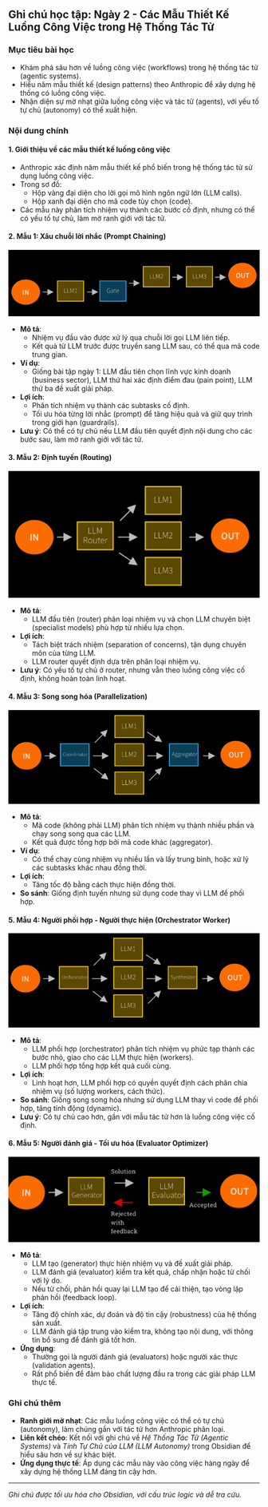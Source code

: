 ## Ghi chú học tập: Ngày 2 - Các Mẫu Thiết Kế Luồng Công Việc trong Hệ Thống Tác Tử

### Mục tiêu bài học
- Khám phá sâu hơn về luồng công việc (workflows) trong hệ thống tác tử (agentic systems).
- Hiểu năm mẫu thiết kế (design patterns) theo Anthropic để xây dựng hệ thống có luồng công việc.
- Nhận diện sự mờ nhạt giữa luồng công việc và tác tử (agents), với yếu tố tự chủ (autonomy) có thể xuất hiện.

### Nội dung chính

#### 1. Giới thiệu về các mẫu thiết kế luồng công việc
- Anthropic xác định năm mẫu thiết kế phổ biến trong hệ thống tác tử sử dụng luồng công việc.
- Trong sơ đồ: 
  - Hộp vàng đại diện cho lời gọi mô hình ngôn ngữ lớn (LLM calls).
  - Hộp xanh đại diện cho mã code tùy chọn (code).
- Các mẫu này phân tích nhiệm vụ thành các bước cố định, nhưng có thể có yếu tố tự chủ, làm mờ ranh giới với tác tử.

#### 2. Mẫu 1: Xâu chuỗi lời nhắc (Prompt Chaining)
![](/md_assets/prompt-chaining.png)
- **Mô tả**: 
  - Nhiệm vụ đầu vào được xử lý qua chuỗi lời gọi LLM liên tiếp.
  - Kết quả từ LLM trước được truyền sang LLM sau, có thể qua mã code trung gian.
- **Ví dụ**: 
  - Giống bài tập ngày 1: LLM đầu tiên chọn lĩnh vực kinh doanh (business sector), LLM thứ hai xác định điểm đau (pain point), LLM thứ ba đề xuất giải pháp.
- **Lợi ích**: 
  - Phân tích nhiệm vụ thành các subtasks cố định.
  - Tối ưu hóa từng lời nhắc (prompt) để tăng hiệu quả và giữ quy trình trong giới hạn (guardrails).
- **Lưu ý**: Có thể có tự chủ nếu LLM đầu tiên quyết định nội dung cho các bước sau, làm mờ ranh giới với tác tử.

#### 3. Mẫu 2: Định tuyến (Routing)
![](/md_assets/Routing.png)
- **Mô tả**: 
  - LLM đầu tiên (router) phân loại nhiệm vụ và chọn LLM chuyên biệt (specialist models) phù hợp từ nhiều lựa chọn.
- **Lợi ích**: 
  - Tách biệt trách nhiệm (separation of concerns), tận dụng chuyên môn của từng LLM.
  - LLM router quyết định dựa trên phân loại nhiệm vụ.
- **Lưu ý**: Có yếu tố tự chủ ở router, nhưng vẫn theo luồng công việc cố định, không hoàn toàn linh hoạt.

#### 4. Mẫu 3: Song song hóa (Parallelization)
![](/md_assets/Parralelization.png)
- **Mô tả**: 
  - Mã code (không phải LLM) phân tích nhiệm vụ thành nhiều phần và chạy song song qua các LLM.
  - Kết quả được tổng hợp bởi mã code khác (aggregator).
- **Ví dụ**: 
  - Có thể chạy cùng nhiệm vụ nhiều lần và lấy trung bình, hoặc xử lý các subtasks khác nhau đồng thời.
- **Lợi ích**: 
  - Tăng tốc độ bằng cách thực hiện đồng thời.
- **So sánh**: Giống định tuyến nhưng sử dụng code thay vì LLM để phối hợp.

#### 5. Mẫu 4: Người phối hợp - Người thực hiện (Orchestrator Worker)
![](/md_assets/Orchestrator-worker.png)
- **Mô tả**: 
  - LLM phối hợp (orchestrator) phân tích nhiệm vụ phức tạp thành các bước nhỏ, giao cho các LLM thực hiện (workers).
  - LLM phối hợp tổng hợp kết quả cuối cùng.
- **Lợi ích**: 
  - Linh hoạt hơn, LLM phối hợp có quyền quyết định cách phân chia nhiệm vụ (số lượng workers, cách thức).
- **So sánh**: Giống song song hóa nhưng sử dụng LLM thay vì code để phối hợp, tăng tính động (dynamic).
- **Lưu ý**: Có tự chủ cao hơn, gần với mẫu tác tử hơn là luồng công việc cố định.

#### 6. Mẫu 5: Người đánh giá - Tối ưu hóa (Evaluator Optimizer)
![](/md_assets/Evaluator-optimizer.png)
- **Mô tả**: 
  - LLM tạo (generator) thực hiện nhiệm vụ và đề xuất giải pháp.
  - LLM đánh giá (evaluator) kiểm tra kết quả, chấp nhận hoặc từ chối với lý do.
  - Nếu từ chối, phản hồi quay lại LLM tạo để cải thiện, tạo vòng lặp phản hồi (feedback loop).
- **Lợi ích**: 
  - Tăng độ chính xác, dự đoán và độ tin cậy (robustness) của hệ thống sản xuất.
  - LLM đánh giá tập trung vào kiểm tra, không tạo nội dung, với thông tin bổ sung để đánh giá tốt hơn.
- **Ứng dụng**: 
  - Thường gọi là người đánh giá (evaluators) hoặc người xác thực (validation agents).
  - Rất phổ biến để đảm bảo chất lượng đầu ra trong các giải pháp LLM thực tế.

### Ghi chú thêm
- **Ranh giới mờ nhạt**: Các mẫu luồng công việc có thể có tự chủ (autonomy), làm chúng gần với tác tử hơn Anthropic phân loại.
- **Liên kết chéo**: Kết nối với ghi chú về *Hệ Thống Tác Tử (Agentic Systems)* và *Tính Tự Chủ của LLM (LLM Autonomy)* trong Obsidian để hiểu sâu hơn về sự khác biệt.
- **Ứng dụng thực tế**: Áp dụng các mẫu này vào công việc hàng ngày để xây dựng hệ thống LLM đáng tin cậy hơn.

---

*Ghi chú được tối ưu hóa cho Obsidian, với cấu trúc logic và dễ tra cứu.*